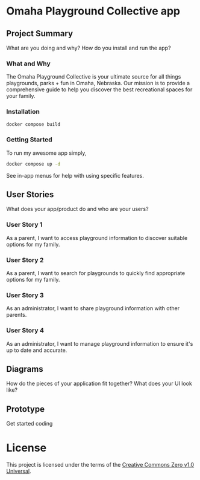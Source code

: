 # Omaha Playground Collective app

## Project Summary

What are you doing and why? How do you install and run the app?

### What and Why

The Omaha Playground Collective is your ultimate source for all things playgrounds, parks + fun in Omaha, Nebraska. Our mission is to provide a comprehensive guide to help you discover the best recreational spaces for your family.

### Installation

```bash
docker compose build
```

### Getting Started

To run my awesome app simply,

```bash
docker compose up -d
```

See in-app menus for help with using specific features.

## User Stories

What does your app/product do and who are your users?

### User Story 1

As a parent, I want to access playground information to discover suitable options for my family.

### User Story 2

As a parent, I want to search for playgrounds to quickly find appropriate options for my family.

### User Story 3

As an administrator, I want to share playground information with other parents.

### User Story 4

As an administrator, I want to manage playground information to ensure it's up to date and accurate.

## Diagrams

How do the pieces of your application fit together? What does your UI look like?

## Prototype

Get started coding

# License

This project is licensed under the terms of the [Creative Commons Zero v1.0 Universal](LICENSE.md).
